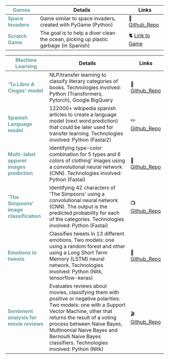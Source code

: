 
<b><font color="CADETBLUE"> Games </font></b>| Details | Links
--------------- | --------------- | --------------- 
<b><font color="CADETBLUE">Space Invaders</font></b>| Game similar to space invaders, created with PyGame (Python) |:space_invader:[Github_Repo](https://github.com/alejandraberbesi/PyGame_Tutorial)
<b><font color="CADETBLUE">Scratch Game</font></b> | The goal is to help a diver clean the ocean, picking up plastic garbage (in Spanish)| :cat2: [Link to Game](https://scratch.mit.edu/projects/515213751/)


<b><font color="CADETBLUE"> Machine Learning </font></b>| Details | Links
--------------- | --------------- | --------------- 
<b><font color="CADETBLUE">'Tu Libro A Ciegas' model </font></b> | NLP/transfer learning to classify literary categories of books. Technologies involved: Python (Transformers, Pytorch), Google BigQuery | :orange_book:[Github_Repo](https://github.com/Tu-Libro-a-Ciegas/TLAC_model)
<b><font color="CADETBLUE">Spanish Language model </font></b> | 122000+ wikipedia spanish articles to create a language model (next word prediction) that could be later used for transfer learning. Technologies involved: Python (Fastai2) | :pencil2: [Github_Repo](https://github.com/alejandraberbesi/es_wiki_lm)
<b><font color="CADETBLUE">Multi-label apparel images prediction </font></b> | Identifying type-color combination for 5 types and 6 colors of clothing' images using a convolutional neural network (CNN). Technologies involved: Python (Fastai) | :womans_clothes: [Github_Repo](https://github.com/alejandraberbesi/apparel_image)
<b><font color="CADETBLUE">'The Simpsons' image classification </font></b> | Identifying 42 characters of 'The Simpsons' using a convolutional neural network (CNN). The output is the predicted probability for each of the categories. Technologies involved: Python (Fastai) |:tv: [Github_Repo](https://github.com/alejandraberbesi/image_classification_FA)
<b><font color="CADETBLUE">Emotions in tweets </font></b>| Classifies tweets in 13 different emotions. Two models: one using a random forest and other using a Long Short Term Memory (LSTM) neural network. Technologies involved: Python (Nltk, tensorflow-keras) |:speech_balloon: [Github_Repo](https://github.com/alejandraberbesi/emotions_in_tweets)
<b><font color="CADETBLUE">Sentiment analysis for movie reviews </font></b> | Evaluates reviews about movies, classifying them with positive or negative polarities. Two models: one with a Support Vector Machine, other that returns the result of a voting process between Naive Bayes, Multinomial Naive Bayes and Bernoulli Naive Bayes classifiers. Technologies involved: Python (Nltk) |:clapper:[Github_Repo](https://github.com/alejandraberbesi/sentiment_analysis_movie_reviews)
